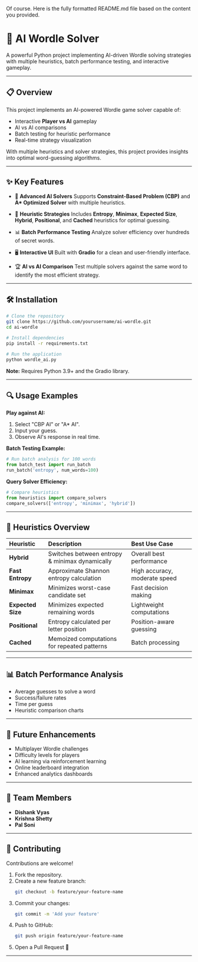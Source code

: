 Of course. Here is the fully formatted README.md file based on the content you provided.

# 🤖 AI Wordle Solver

[](https://www.python.org/)

A powerful Python project implementing AI-driven Wordle solving strategies with multiple heuristics, batch performance testing, and interactive gameplay.

-----

## 📋 Overview

This project implements an AI-powered Wordle game solver capable of:

  - Interactive **Player vs AI** gameplay
  - AI vs AI comparisons
  - Batch testing for heuristic performance
  - Real-time strategy visualization

With multiple heuristics and solver strategies, this project provides insights into optimal word-guessing algorithms.

-----

## ✨ Key Features

  - 🧠 **Advanced AI Solvers** Supports **Constraint-Based Problem (CBP)** and **A\* Optimized Solver** with multiple heuristics.

  - 🎯 **Heuristic Strategies** Includes **Entropy**, **Minimax**, **Expected Size**, **Hybrid**, **Positional**, and **Cached** heuristics for optimal guessing.

  - 📊 **Batch Performance Testing** Analyze solver efficiency over hundreds of secret words.

  - 🖥️ **Interactive UI** Built with **Gradio** for a clean and user-friendly interface.

  - 🏆 **AI vs AI Comparison** Test multiple solvers against the same word to identify the most efficient strategy.

-----

## 🛠️ Installation

```bash
# Clone the repository
git clone https://github.com/yourusername/ai-wordle.git
cd ai-wordle

# Install dependencies
pip install -r requirements.txt

# Run the application
python wordle_ai.py
```

**Note:** Requires Python 3.9+ and the Gradio library.

-----

## 🔍 Usage Examples

**Play against AI:**

1.  Select "CBP AI" or "A\* AI".
2.  Input your guess.
3.  Observe AI's response in real time.

**Batch Testing Example:**

```python
# Run batch analysis for 100 words
from batch_test import run_batch
run_batch('entropy', num_words=100)
```

**Query Solver Efficiency:**

```python
# Compare heuristics
from heuristics import compare_solvers
compare_solvers(['entropy', 'minimax', 'hybrid'])
```

-----

## 🧩 Heuristics Overview

| Heuristic | Description | Best Use Case |
| :--- | :--- | :--- |
| **Hybrid** | Switches between entropy & minimax dynamically | Overall best performance |
| **Fast Entropy** | Approximate Shannon entropy calculation | High accuracy, moderate speed |
| **Minimax** | Minimizes worst-case candidate set | Fast decision making |
| **Expected Size** | Minimizes expected remaining words | Lightweight computations |
| **Positional** | Entropy calculated per letter position | Position-aware guessing |
| **Cached** | Memoized computations for repeated patterns | Batch processing |

-----

## 📊 Batch Performance Analysis

  - Average guesses to solve a word
  - Success/failure rates
  - Time per guess
  - Heuristic comparison charts

-----

## 🔮 Future Enhancements

  - Multiplayer Wordle challenges
  - Difficulty levels for players
  - AI learning via reinforcement learning
  - Online leaderboard integration
  - Enhanced analytics dashboards

-----

## 👥 Team Members

  - **Dishank Vyas**
  - **Krishna Shetty** 
  - **Pal Soni** 

-----

## 🤝 Contributing

Contributions are welcome\!

1.  Fork the repository.
2.  Create a new feature branch:
    ```bash
    git checkout -b feature/your-feature-name
    ```
3.  Commit your changes:
    ```bash
    git commit -m 'Add your feature'
    ```
4.  Push to GitHub:
    ```bash
    git push origin feature/your-feature-name
    ```
5.  Open a Pull Request 🙌

-----
